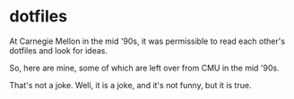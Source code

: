 dotfiles
========

At Carnegie Mellon in the mid '90s, it was permissible to read each other's
dotfiles and look for ideas.

So, here are mine, some of which are left over from CMU in the mid '90s.

That's not a joke. Well, it is a joke, and it's not funny, but it is true.
